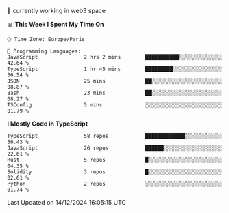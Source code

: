 🔭 currently working in web3 space

<!--START_SECTION:waka-->
📊 **This Week I Spent My Time On** 

```text
🕑︎ Time Zone: Europe/Paris

💬 Programming Languages: 
JavaScript               2 hrs 2 mins        ███████████░░░░░░░░░░░░░░   42.64 % 
TypeScript               1 hr 45 mins        █████████░░░░░░░░░░░░░░░░   36.54 % 
JSON                     25 mins             ██░░░░░░░░░░░░░░░░░░░░░░░   08.87 % 
Bash                     23 mins             ██░░░░░░░░░░░░░░░░░░░░░░░   08.27 % 
TSConfig                 5 mins              ░░░░░░░░░░░░░░░░░░░░░░░░░   01.79 % 
```

**I Mostly Code in TypeScript** 

```text
TypeScript               58 repos            █████████████░░░░░░░░░░░░   50.43 % 
JavaScript               26 repos            ██████░░░░░░░░░░░░░░░░░░░   22.61 % 
Rust                     5 repos             █░░░░░░░░░░░░░░░░░░░░░░░░   04.35 % 
Solidity                 3 repos             █░░░░░░░░░░░░░░░░░░░░░░░░   02.61 % 
Python                   2 repos             ░░░░░░░░░░░░░░░░░░░░░░░░░   01.74 % 
```




 Last Updated on 14/12/2024 16:05:15 UTC
<!--END_SECTION:waka-->
